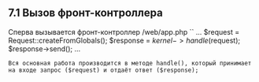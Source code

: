 ## 7.1 Вызов фронт-контроллера

Сперва вызывается фронт-контроллер /web/app.php
``
...
$request = Request::createFromGlobals();
$response = $kernel->handle($request);
$response->send();
...
```
Вся основная работа производится в методе handle(), который принимает на входе запрос ($request) и отдаёт ответ ($response);